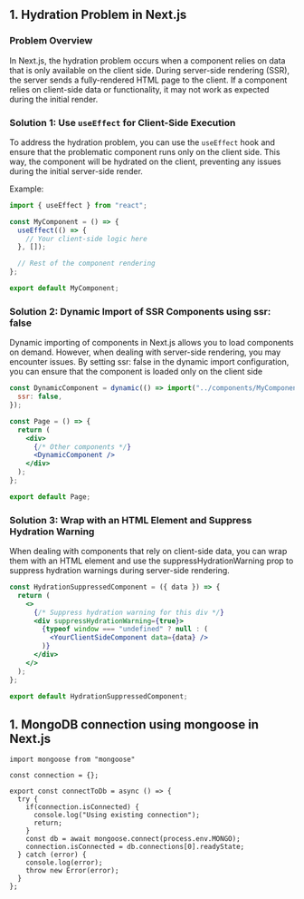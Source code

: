 ## 1. Hydration Problem in Next.js

### Problem Overview

In Next.js, the hydration problem occurs when a component relies on data that is only available on the client side. During server-side rendering (SSR), the server sends a fully-rendered HTML page to the client. If a component relies on client-side data or functionality, it may not work as expected during the initial render.

### Solution 1: Use `useEffect` for Client-Side Execution

To address the hydration problem, you can use the `useEffect` hook and ensure that the problematic component runs only on the client side. This way, the component will be hydrated on the client, preventing any issues during the initial server-side render.

Example:

```jsx
import { useEffect } from "react";

const MyComponent = () => {
  useEffect(() => {
    // Your client-side logic here
  }, []);

  // Rest of the component rendering
};

export default MyComponent;
```

### Solution 2: Dynamic Import of SSR Components using ssr: false

Dynamic importing of components in Next.js allows you to load components on demand. However, when dealing with server-side rendering, you may encounter issues. By setting ssr: false in the dynamic import configuration, you can ensure that the component is loaded only on the client side

```jsx
const DynamicComponent = dynamic(() => import("../components/MyComponent"), {
  ssr: false,
});

const Page = () => {
  return (
    <div>
      {/* Other components */}
      <DynamicComponent />
    </div>
  );
};

export default Page;
```

### Solution 3: Wrap with an HTML Element and Suppress Hydration Warning

When dealing with components that rely on client-side data, you can wrap them with an HTML element and use the suppressHydrationWarning prop to suppress hydration warnings during server-side rendering.

```jsx
const HydrationSuppressedComponent = ({ data }) => {
  return (
    <>
      {/* Suppress hydration warning for this div */}
      <div suppressHydrationWarning={true}>
        {typeof window === "undefined" ? null : (
          <YourClientSideComponent data={data} />
        )}
      </div>
    </>
  );
};

export default HydrationSuppressedComponent;
```

## 1. MongoDB connection using mongoose in Next.js

```
import mongoose from "mongoose"

const connection = {};

export const connectToDb = async () => {
  try {
    if(connection.isConnected) {
      console.log("Using existing connection");
      return;
    }
    const db = await mongoose.connect(process.env.MONGO);
    connection.isConnected = db.connections[0].readyState;
  } catch (error) {
    console.log(error);
    throw new Error(error);
  }
};
```
